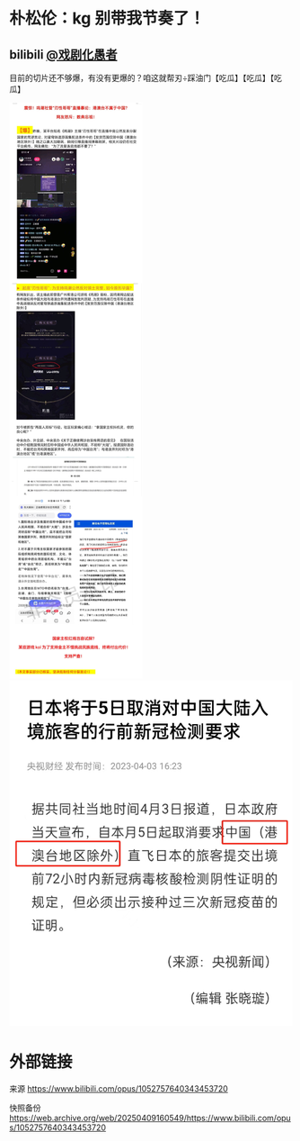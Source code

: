 # 朴松伦：kg 别带我节奏了！

## bilibili [@戏剧化愚者](https://space.bilibili.com/19976514)

目前的切片还不够爆，有没有更爆的？咱这就帮刃÷踩油门【吃瓜】【吃瓜】【吃瓜】

![](https://raw.githubusercontent.com/KugouGames/iming-blog/refs/heads/main/evil-of-kurogames/images/1052757640343453720/1.jpg)
![](https://raw.githubusercontent.com/KugouGames/iming-blog/refs/heads/main/evil-of-kurogames/images/1052757640343453720/2.jpg)

# 外部链接

来源 https://www.bilibili.com/opus/1052757640343453720

快照备份 https://web.archive.org/web/20250409160549/https://www.bilibili.com/opus/1052757640343453720
